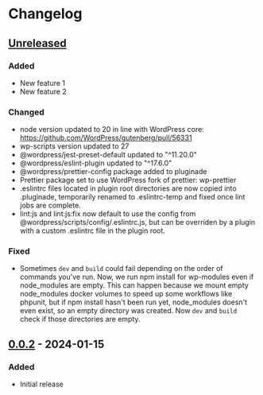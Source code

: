 # Changelog

## [Unreleased]

### Added
- New feature 1
- New feature 2

### Changed
- node version updated to 20 in line with WordPress core: https://github.com/WordPress/gutenberg/pull/56331
- wp-scripts version updated to 27
- @wordpress/jest-preset-default updated to "^11.20.0"
- @wordpress/eslint-plugin updated to "^17.6.0"
- @wordpress/prettier-config package added to pluginade
- Prettier package set to use WordPress fork of prettier: wp-prettier
- .eslintrc files located in plugin root directories are now copied into .pluginade, temporarily renamed to .eslintrc-temp and fixed once lint jobs are complete.
- lint:js and lint:js:fix now default to use the config from @wordpress/scripts/config/.eslintrc.js, but can be overriden by a plugin with a custom .eslintrc file in the plugin root.

### Fixed
- Sometimes `dev` and `build` could fail depending on the order of commands you've run. Now, we run npm install for wp-modules even if node_modules are empty. This can happen because we mount empty node_modules docker volumes to speed up some workflows like phpunit, but if npm install hasn't been run yet, node_modules doesn't even exist, so an empty directory was created. Now `dev` and `build` check if those directories are empty.

## [0.0.2] - 2024-01-15

### Added
- Initial release

[Unreleased]: https://github.com/your-repo/compare/v0.0.2...HEAD
[0.0.2]: https://github.com/your-repo/releases/tag/v0.0.2
